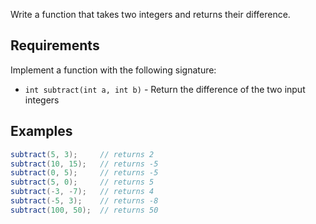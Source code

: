 Write a function that takes two integers and returns their difference.

## Requirements

Implement a function with the following signature:

- `int subtract(int a, int b)` - Return the difference of the two input integers

## Examples

```java
subtract(5, 3);     // returns 2
subtract(10, 15);   // returns -5
subtract(0, 5);     // returns -5
subtract(5, 0);     // returns 5
subtract(-3, -7);   // returns 4
subtract(-5, 3);    // returns -8
subtract(100, 50);  // returns 50
```
